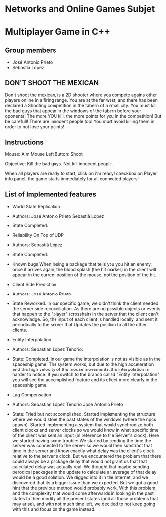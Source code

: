 # Networks and Online Games Subjet

# Multiplayer Game in C++

## Group members

- José Antonio Prieto 
- Sebastià López

## DON'T SHOOT THE MEXICAN

Don't shoot the mexican, is a 2D shooter where you compete agains other players online in a firing range.
You are at the far west, and there has been declared a Shooting competition in the tabern of a small city. 
You must kill the bad guys that  appear in the windows of the tabern before your oponents! The more YOU kill, the more points for you in the competition!
But be carefull! There are innocent people too! You must  avoid killing them in order to not lose your points!

## Instructions

Mouse: Aim
Mouse Left Button: Shoot 

Objective: 
Kill the bad guys.
Not kill innocent people.

When all players are ready to start, click on i'm ready! checkbox
on Player info panel, the game starts immediately for all connected players!

## List of Implemented features 

- World State Replication 
- Authors: 
José Antonio Prieto
Sebastià Lopez
- State
Completed.

- Reliability On Top of UDP 
- Authors:
Sebastià López
- State
Completed. 
- Known bugs
When losing a package that tells you you hit an enemy, once it arrives again, the blood splash (the hit  marker) in the client will appear in the current position of the mouse, not the  position of the hit.

- Client Side Prediction
- Authors:
José Antonio Prieto
- State 
Reworked. 
In our specific game, we didn't think the client needed the server side reconciliation. As there are no possible objects or events that happen to the "player" (crosshair) in the server that the client can't acknowladge. 
So, the input of each client is handled locally, and sent it periodically to the server that Updates the position to all the other clients. 

- Entity Interpolation
- Authors:
Sebastian Lopez Tenorio:
- State:
Completed.
In our  game the interpolation is not as visible as in  the spaceship game. The  system works, but due to the high acceleration and the high velocity of the mouse movements, the interpolation is harder to notice.
If you switch to the branch called "Entity Interpolation" you will see the accomplished feature and its effect more clearly in the spaceship game. 

- Lag Compensation
- Authors:
Sebastian López Tenorio
José Antonio Prieto
- State: 
Tried but  not accomplished.
Started implementing the structure where we would store the past states of the windows (where the npcs spawn). 
Started implementing a system that would synchronize both client clocks and server clocks so we would know in what specific time of the client was sent an input (in reference to the Server's clock). Here we started having some trouble: 
We started by sending the time the server was connected to the server so we would then substract that time in the server and know exactly what delay was the client's clock relative to the server's clock. But we encountered the problem that there could always be a package delay that would not grant us that that calculated delay was actually real. 
We thought that maybe sending perodical packages in the update to calculate an average of that delay would be a good solution.
We digged into it in the Internet, and we discovered that its a bigger issue than we expected. But we got a good hint that the previous method would probably work.
With this problem, and the complexity that would come afterwards in looking in the past states to then modify all the present states (and all those problems that may arise), and with not much time left, we decided to not keep going with this and focus on the game instead. 


